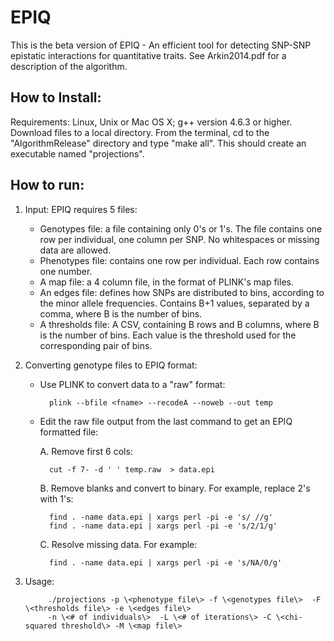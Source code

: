 EPIQ
====

This is the beta version of EPIQ - An efficient tool for detecting SNP-SNP epistatic interactions for quantitative traits.
See Arkin2014.pdf for a description of the algorithm.

How to Install:
--------------
Requirements: Linux, Unix or Mac OS X; g++ version 4.6.3 or higher.
Download files to a local directory. From the terminal, cd to the "AlgorithmRelease" directory and type "make all". This should create an executable named "projections".

How to run:
-----------

1. Input: EPIQ requires 5 files: 
     * Genotypes file: a file containing only 0's or 1's. The file contains one row per individual, one column per SNP. No whitespaces or missing data are allowed.
     * Phenotypes file: contains one row per individual. Each row contains one number.
     * A map file: a 4 column file, in the format of PLINK's map files.
     * An edges file: defines how SNPs are distributed to bins, according to the minor allele frequencies. Contains B+1 values, separated by a comma, where B is the number of bins.
     * A thresholds file: A CSV, containing B rows and B columns, where B is the number of bins. Each value is the threshold used for the corresponding pair of bins. 
     
2. Converting genotype files to EPIQ format: 
	* Use PLINK to convert data to a "raw" format: 
	
        	plink --bfile <fname> --recodeA --noweb --out temp

	* Edit the raw file output from the last command to get an EPIQ formatted file: 

		A. Remove first 6 cols:
		
        	cut -f 7- -d ' ' temp.raw  > data.epi

		B. Remove blanks and convert to binary. For example, replace 2's with 1's:
		
	    	find . -name data.epi | xargs perl -pi -e 's/ //g'
	    	find . -name data.epi | xargs perl -pi -e 's/2/1/g'

		C. Resolve missing data. For example:
		
	    	find . -name data.epi | xargs perl -pi -e 's/NA/0/g'

3. Usage: 

            ./projections -p \<phenotype file\> -f \<genotypes file\>  -F  \<thresholds file\> -e \<edges file\> 
            -n \<# of individuals\>  -L \<# of iterations\> -C \<chi-squared threshold\> -M \<map file\>


